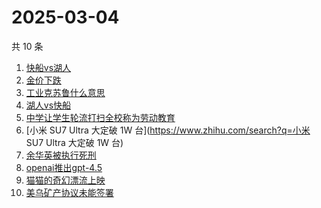 # 2025-03-04

共 10 条

<!-- BEGIN -->
<!-- 最后更新时间 Tue Mar 04 2025 02:10:25 GMT+0800 (China Standard Time) -->

1. [快船vs湖人](https://www.zhihu.com/search?q=快船vs湖人)
1. [金价下跌](https://www.zhihu.com/search?q=金价下跌)
1. [工业克苏鲁什么意思](https://www.zhihu.com/search?q=工业克苏鲁什么意思)
1. [湖人vs快船](https://www.zhihu.com/search?q=湖人vs快船)
1. [中学让学生轮流打扫全校称为劳动教育](https://www.zhihu.com/search?q=中学让学生轮流打扫全校称为劳动教育)
1. [小米 SU7 Ultra 大定破 1W 台](https://www.zhihu.com/search?q=小米 SU7 Ultra
   大定破 1W 台)
1. [余华英被执行死刑](https://www.zhihu.com/search?q=余华英被执行死刑)
1. [openai推出gpt-4.5](https://www.zhihu.com/search?q=openai推出gpt-4.5)
1. [猫猫的奇幻漂流上映](https://www.zhihu.com/search?q=猫猫的奇幻漂流上映)
1. [美乌矿产协议未能签署](https://www.zhihu.com/search?q=美乌矿产协议未能签署)

<!-- END -->
